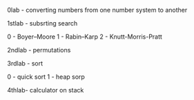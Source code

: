 0lab - converting numbers from one number system to another

1stlab - subsrting search

0 - Boyer–Moore
1 - Rabin–Karp
2 - Knutt-Morris-Pratt 

2ndlab - permutations

3rdlab - sort

0 - quick sort
1 - heap sorp

4thlab- calculator on stack
